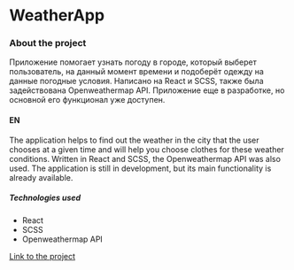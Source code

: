 # WeatherApp

### About the project
Приложение помогает узнать погоду в городе, который выберет пользователь, на данный момент времени и подоберёт одежду на данные погодные условия. Написано на React и SCSS, также была задействована Openweathermap API. 
Приложение еще в разработке, но основной его функционал уже доступен.


#### EN
The application helps to find out the weather in the city that the user chooses at a given time and will help you choose clothes for these weather conditions. Written in React and SCSS, the Openweathermap API was also used.
The application is still in development, but its main functionality is already available.


##### Technologies used
- React
- SCSS
- Openweathermap API

[Link to the project](https://mestr3z.github.io/weatherApp/)

